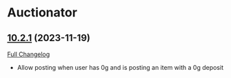 # Auctionator

## [10.2.1](https://github.com/Auctionator/Auctionator/tree/10.2.1) (2023-11-19)
[Full Changelog](https://github.com/Auctionator/Auctionator/compare/10.2.0...10.2.1) 

- Allow posting when user has 0g and is posting an item with a 0g deposit  
